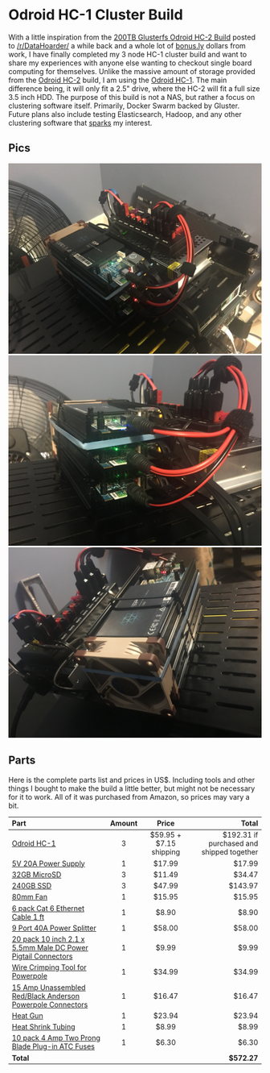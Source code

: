 # Odroid HC-1 Cluster Build

With a little inspiration from the [200TB Glusterfs Odroid HC-2 Build](https://www.reddit.com/r/DataHoarder/comments/8ocjxz/200tb_glusterfs_odroid_hc2_build/) posted to [/r/DataHoarder/](https://www.reddit.com/r/DataHoarder/) a while back and a whole lot of [bonus.ly](https://bonus.ly/) dollars from work, I have finally completed my 3 node HC-1 cluster build and want to share my experiences with anyone else wanting to checkout single board computing for themselves.  Unlike the massive amount of storage provided from the [Odroid HC-2](https://www.hardkernel.com/main/products/prdt_info.php?g_code=G151505170472) build, I am using the [Odroid HC-1](https://www.hardkernel.com/main/products/prdt_info.php?g_code=G150229074080).  The main difference being, it will only fit a 2.5" drive, where the HC-2 will fit a full size 3.5 inch HDD.  The purpose of this build is not a NAS, but rather a focus on clustering software itself.  Primarily, Docker Swarm backed by Gluster.  Future plans also include testing Elasticsearch, Hadoop, and any other clustering software that [sparks](https://spark.apache.org/) my interest.

## Pics
![Odroid Front](https://github.com/jahrik/odroid_cluster/blob/master/pics/odroid_01.jpg)
![Odroid Front](https://github.com/jahrik/odroid_cluster/blob/master/pics/odroid_02.jpg)
![Odroid Back](https://github.com/jahrik/odroid_cluster/blob/master/pics/odroid_03.jpg)

## Parts
Here is the complete parts list and prices in US$.  Including tools and other things I bought to make the build a little better, but might not be necessary for it to work.  All of it was purchased from Amazon, so prices may vary a bit.

| Part        |  Amount  |  Price  | Total |
|:----------- |:--------:|:-------:| -----:|
| [Odroid HC-1](https://www.amazon.com/gp/product/B075TGWW8N/ref=oh_aui_detailpage_o01_s00?ie=UTF8&psc=1) | 3 | $59.95 + $7.15 shipping | $192.31 if purchased and shipped together |
| [5V 20A Power Supply](https://www.amazon.com/gp/product/B06XK2DDW4/ref=oh_aui_detailpage_o04_s01?ie=UTF8&psc=1) | 1 | $17.99 | $17.99 |
| [32GB MicroSD](https://www.amazon.com/gp/product/B06XWN9Q99/ref=oh_aui_detailpage_o00_s00?ie=UTF8&psc=1) | 3 | $11.49 | $34.47 |
| [240GB SSD](https://www.amazon.com/gp/product/B01M61OWRI/ref=oh_aui_detailpage_o00_s01?ie=UTF8&psc=1) | 3 | $47.99 | $143.97 |
| [80mm Fan](https://www.amazon.com/gp/product/B07DXNT9J9/ref=oh_aui_detailpage_o02_s00?ie=UTF8&psc=1) | 1 | $15.95 | $15.95 |
| [6 pack Cat 6 Ethernet Cable 1 ft](https://www.amazon.com/gp/product/B01IQWGKQ6/ref=oh_aui_detailpage_o00_s00?ie=UTF8&psc=1) | 1 | $8.90 | $8.90 |
| [9 Port 40A Power Splitter](https://www.amazon.com/gp/product/B074QMRBPB/ref=od_aui_detailpages00?ie=UTF8&psc=1) | 1 | $58.00 | $58.00 |
| [20 pack 10 inch 2.1 x 5.5mm Male DC Power Pigtail Connectors](https://www.amazon.com/gp/product/B0725BCVH1/ref=od_aui_detailpages00?ie=UTF8&psc=1) | 1 | $9.99 | $9.99 |
| [Wire Crimping Tool for Powerpole](https://www.amazon.com/gp/product/B01MZZZ19P/ref=od_aui_detailpages00?ie=UTF8&psc=1) | 1 | $34.99 | $34.99 |
| [15 Amp Unassembled Red/Black Anderson Powerpole Connectors](https://www.amazon.com/gp/product/B01HDZ1ERC/ref=oh_aui_detailpage_o03_s00?ie=UTF8&psc=1) | 1 | $16.47 | $16.47 |
| [Heat Gun](https://www.amazon.com/gp/product/B000X4SMRQ/ref=od_aui_detailpages00?ie=UTF8&psc=1) | 1 | $23.94 | $23.94 |
| [Heat Shrink Tubing](https://www.amazon.com/gp/product/B072PCQ2LW/ref=od_aui_detailpages00?ie=UTF8&psc=1) | 1 | $8.99 | $8.99 |
| [10 pack 4 Amp Two Prong Blade Plug-in ATC Fuses](https://www.amazon.com/gp/product/B01HDUCOT4/ref=oh_aui_detailpage_o05_s00?ie=UTF8&psc=1) | 1 | $6.30 | $6.30 |
|**Total**|||**$572.27**|


